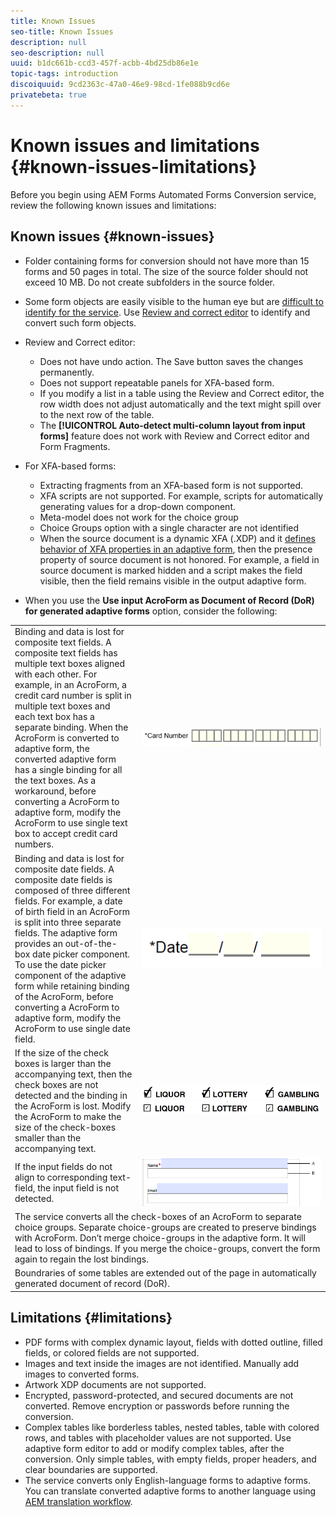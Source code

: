 ```yaml
---
title: Known Issues
seo-title: Known Issues
description: null
seo-description: null
uuid: b1dc661b-ccd3-457f-acbb-4bd25db86e1e
topic-tags: introduction
discoiquuid: 9cd2363c-47a0-46e9-98cd-1fe088b9cd6e
privatebeta: true
---
```

# Known issues and limitations {#known-issues-limitations}

Before you begin using AEM Forms Automated Forms Conversion service, review the following known issues and limitations:

## Known issues {#known-issues}

* Folder containing forms for conversion should not have more than 15 forms and 50 pages in total. The size of the source folder should not exceed 10 MB. Do not create subfolders in the source folder. 
* Some form objects are easily visible to the human eye but are [difficult to identify for the service](styles-and-pattern-considerations-and-best-practices.md). Use [Review and correct editor](review-correct-ui-edited.md) to identify and convert such form objects.
* Review and Correct editor:

    * Does not have undo action. The Save button saves the changes permanently.
    * Does not support repeatable panels for XFA-based form.
    * If you modify a list in a table using the Review and Correct editor, the row width does not adjust automatically and the text might spill over to the next row of the table.
    * The **[!UICONTROL Auto-detect multi-column layout from input forms]** feature does not work with Review and Correct editor and Form Fragments.

* For XFA-based forms:
  * Extracting fragments from an XFA-based form is not supported.
  * XFA scripts are not supported. For example, scripts for automatically generating values for a drop-down component.
  * Meta-model does not work for the choice group
  * Choice Groups option with a single character are not identified 
  * When the source document is a dynamic XFA (.XDP) and it [defines behavior of XFA properties in an adaptive form](https://helpx.adobe.com/experience-manager/6-5/forms/using/xfa-api-supported-in-adaptive-form.html#supportedxfaelementsandtheirmappinginadaptiveformsbr), then the presence property of source document is not honored. For example, a field in source document is marked hidden and a script makes the field visible, then the field remains visible in the output adaptive form.

* When you use the **Use input AcroForm as Document of Record (DoR) for generated adaptive forms** option, consider the following:

<table>
    <tr>
        <td width=40%>Binding and data is lost for composite text fields. A composite text fields has multiple text boxes aligned with each other. For example, in an AcroForm, a credit card number is split in multiple text boxes and each text box has a separate binding. When the AcroForm is converted to adaptive form, the converted adaptive form has a single binding for all the text boxes. As a workaround, before converting a AcroForm to adaptive form, modify the AcroForm to use single text box to accept credit card numbers.</td>
        <td><img src="assets/creditCard_Composite.png"/></td>
    </tr>
    <tr>
        <td>Binding and data is lost for composite date fields. A composite date fields is composed of three different fields. For example, a date of birth field in an AcroForm is split into three separate fields. The adaptive form provides an out-of-the-box date picker component. To use the date picker component of the adaptive form while retaining binding of the AcroForm, before converting a AcroForm to adaptive form, modify the AcroForm to use single date field.</td>
        <td width= 60%><img src="assets/CompositeDateField.png"/></td>
    </tr>
    <tr>
        <td>If the size of the check boxes is larger than the accompanying text, then the check boxes are not detected and the binding in the AcroForm is lost. Modify the AcroForm to make the size of the check-boxes smaller than the accompanying text.</td>
        <td width= 60%><img src="assets/large-text-box.png"/><br/><img src="assets/small-text-box.png"/></td>
    </tr>
    <tr>
        <td>If the input fields do not align to corresponding text-field, the input field is not detected.  </td>
        <td><img src="assets/non-alingned-fields.png"/></td>
    </tr>
    <tr >
        <td colspan="2">The service converts all the check-boxes of an AcroForm to separate choice groups. Separate choice-groups are created to preserve bindings with AcroForm. Don’t merge choice-groups in the adaptive form. It will lead to loss of bindings. If you merge the choice-groups, convert the form again to regain the lost bindings. </td>
    </tr>
    <tr >
        <td colspan="2">Boundraries of some tables are extended out of the page in automatically generated document of record (DoR). </td>
    </tr>
</table>

## Limitations {#limitations}

* PDF forms with complex dynamic layout, fields with dotted outline, filled fields, or colored fields are not supported.
* Images and text inside the images are not identified. Manually add images to converted forms.
* Artwork XDP documents are not supported.
* Encrypted, password-protected, and secured documents are not converted. Remove encryption or passwords before running the conversion.
* Complex tables like borderless tables, nested tables, table with colored rows, and tables with placeholder values are not supported. Use adaptive form editor to add or modify complex tables, after the conversion. Only simple tables, with empty fields, proper headers, and clear boundaries are supported.  
* The service converts only English-language forms to adaptive forms. You can translate converted adaptive forms to another language using [AEM translation workflow](https://helpx.adobe.com/experience-manager/6-5/forms/using/using-aem-translation-workflow-to-localize-adaptive-forms.html).
